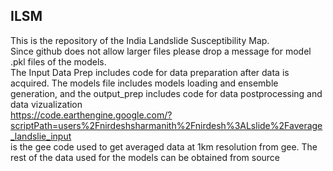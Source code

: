 ## ILSM

This is the repository of the India Landslide Susceptibility Map.  
Since github does not allow larger files please drop a message for model .pkl files of the models.  
The Input Data Prep includes code for data preparation after data is acquired. The models file includes models loading and ensemble generation, and the output_prep includes code for data postprocessing and data vizualization  
https://code.earthengine.google.com/?scriptPath=users%2Fnirdeshsharmanith%2Fnirdesh%3ALslide%2Faverage_landslie_input  
is the gee code used to get averaged data at 1km resolution from gee. The rest of the data used for the models can be obtained from source
